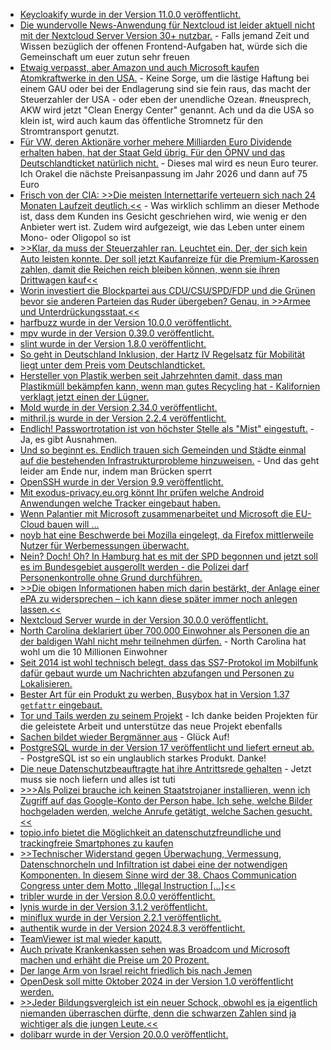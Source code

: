 * [Keycloakify wurde in der Version 11.0.0 veröffentlicht.](https://github.com/keycloakify/keycloakify/releases/tag/v11.0.0)
* [Die wundervolle News-Anwendung für Nextcloud ist leider aktuell nicht mit der Nextcloud Server Version 30+ nutzbar.](https://github.com/nextcloud/news/issues/2719) - Falls jemand Zeit und Wissen bezüglich der offenen Frontend-Aufgaben hat, würde sich die Gemeinschaft um euer zutun sehr freuen
* [Etwaig verpasst, aber Amazon und auch Microsoft kaufen Atomkraftwerke in den USA.](https://blog.fefe.de/?ts=9813b736) - Keine Sorge, um die lästige Haftung bei einem GAU oder bei der Endlagerung sind sie fein raus, das macht der Steuerzahler der USA - oder eben der unendliche Ozean. #neusprech, AKW wird jetzt "Clean Energy Center" genannt. Ach und da die USA so klein ist, wird auch kaum das öffentliche Stromnetz für den Stromtransport genutzt.
* [Für VW, deren Aktionäre vorher mehere Milliarden Euro Dividende erhalten haben, hat der Staat Geld übrig. Für den ÖPNV und das Deutschlandticket natürlich nicht.](https://blog.fefe.de/?ts=980fffaa) - Dieses mal wird es neun Euro teurer. Ich Orakel die nächste Preisanpassung im Jahr 2026 und dann auf 75 Euro
* [Frisch von der CIA: >>Die meisten Internettarife verteuern sich nach 24 Monaten Laufzeit deutlich.<<](https://www.tagesschau.de/wirtschaft/verbraucher/internettarife-verivox-100.html) - Was wirklich schlimm an dieser Methode ist, dass dem Kunden ins Gesicht geschriehen wird, wie wenig er den Anbieter wert ist. Zudem wird aufgezeigt, wie das Leben unter einem Mono- oder Oligopol so ist
* [>>Klar, da muss der Steuerzahler ran. Leuchtet ein. Der, der sich kein Auto leisten konnte. Der soll jetzt Kaufanreize für die Premium-Karossen zahlen, damit die Reichen reich bleiben können, wenn sie ihren Drittwagen kauf<<](https://blog.fefe.de/?ts=980f729c)
* [Worin investiert die Blockpartei aus CDU/CSU/SPD/FDP und die Grünen bevor sie anderen Parteien das Ruder übergeben? Genau, in >>Armee und Unterdrückungsstaat.<<](https://blog.fefe.de/?ts=980f5fc9)
* [harfbuzz wurde in der Version 10.0.0 veröffentlicht.](https://github.com/harfbuzz/harfbuzz/releases/tag/10.0.0)
* [mpv wurde in der Version 0.39.0 veröffentlicht.](https://github.com/mpv-player/mpv/releases/tag/v0.39.0)
* [slint wurde in der Version 1.8.0 veröffentlicht.](https://github.com/slint-ui/slint/releases/tag/v1.8.0)
* [So geht in Deutschland Inklusion, der Hartz IV Regelsatz für Mobilität liegt unter dem Preis vom Deutschlandticket.](https://blog.fefe.de/?ts=980c7578)
* [Hersteller von Plastik werben seit Jahrzehnten damit, dass man Plastikmüll bekämpfen kann, wenn man gutes Recycling hat - Kalifornien verklagt jetzt einen der Lügner.](https://blog.fefe.de/?ts=980cb9ae)
* [Mold wurde in der Version 2.34.0 veröffentlicht.](https://github.com/rui314/mold/releases/tag/v2.34.0)
* [mithril.js wurde in der Version 2.2.4 veröffentlicht.](https://github.com/MithrilJS/mithril.js/releases/tag/v2.2.4)
* [Endlich! Passwortrotation ist von höchster Stelle als "Mist" eingestuft.](https://blog.fefe.de/?ts=980d0280) - Ja, es gibt Ausnahmen.
* [Und so beginnt es. Endlich trauen sich Gemeinden und Städte einmal auf die bestehenden Infrastrukturprobleme hinzuweisen.](https://www.mdr.de/nachrichten/sachsen/chemnitz/freiberg/bruecke-hohentanne-sperrung-100.html) - Und das geht leider am Ende nur, indem man Brücken sperrt
* [OpenSSH wurde in der Version 9.9 veröffentlicht.](https://lwn.net/Articles/991028/)
* [Mit exodus-privacy.eu.org könnt Ihr prüfen welche Android Anwendungen welche Tracker eingebaut haben.](https://exodus-privacy.eu.org/en/)
* [Wenn Palantier mit Microsoft zusammenarbeitet und Microsoft die EU-Cloud bauen will ...](https://netzpolitik.org/2024/palantir-und-microsoft-warum-der-deal-ein-verlust-fuer-digitale-buergerrechte-ist/)
* [noyb hat eine Beschwerde bei Mozilla eingelegt, da Firefox mittlerweile Nutzer für Werbemessungen überwacht.](https://noyb.eu/de/firefox-tracks-you-privacy-preserving-feature)
* [Nein? Doch! Oh? In Hamburg hat es mit der SPD begonnen und jetzt soll es im Bundesgebiet ausgerollt werden - die Polizei darf Personenkontrolle ohne Grund durchführen.](https://netzpolitik.org/2024/ueberwachungspaket-ampel-will-anlasslose-personenkontrollen-und-durchsuchungen-fast-ueberall/)
* [>>Die obigen Informationen haben mich darin bestärkt, der Anlage einer ePA zu widersprechen – ich kann diese später immer noch anlegen lassen.<<](https://www.borncity.com/blog/2024/09/23/elektronische-patientenakte-epa-und-das-opt-out/)
* [Nextcloud Server wurde in der Version 30.0.0 veröffentlicht.](https://github.com/nextcloud/server/releases/tag/v30.0.0)
* [North Carolina deklariert über 700.000 Einwohner als Personen die an der baldigen Wahl nicht mehr teilnehmen dürfen.](https://blog.fefe.de/?ts=980b205e) - North Carolina hat wohl um die 10 Millionen Einwohner
* [Seit 2014 ist wohl technisch belegt, dass das SS7-Protokol im Mobilfunk dafür gebaut wurde um Nachrichten abzufangen und Personen zu Lokalisieren.](https://www.onli-blogging.de/2439/Linksammlung-392024.html)
* [Bester Art für ein Produkt zu werben, Busybox hat in Version 1.37 `getfattr` eingebaut.](https://www.phoronix.com/news/BusyBox-1.37-Released)
* [Tor und Tails werden zu seinem Projekt](https://www.borncity.com/blog/2024/09/27/tor-projekt-und-tails-schliessen-sich-zusammen/) - Ich danke beiden Projekten für die geleistete Arbeit und unterstütze das neue Projekt ebenfalls
* [Sachen bildet wieder Bergmänner aus](https://www.mdr.de/video/mdr-videos/a/video-861770.html) - Glück Auf!
* [PostgreSQL wurde in der Version 17 veröffentlicht und liefert erneut ab.](https://www.phoronix.com/news/PostgreSQL-17-Released) - PostgreSQL ist so ein unglaublich starkes Produkt. Danke!
* [Die neue Datenschutzbeauftragte hat ihre Antrittsrede gehalten](https://netzpolitik.org/2024/digitalausschuss-bundesdatenschutzbeauftragte-stellt-sich-vor/) - Jetzt muss sie noch liefern und alles ist tuti
* [>>>Als Polizei brauche ich keinen Staatstrojaner installieren, wenn ich Zugriff auf das Google-Konto der Person habe. Ich sehe, welche Bilder hochgeladen werden, welche Anrufe getätigt, welche Sachen gesucht.<<](https://netzpolitik.org/2024/digitale-selbstverteidigung-faire-apps/)
* [topio.info bietet die Möglichkeit an datenschutzfreundliche und trackingfreie Smartphones zu kaufen](https://www.topio.info/privacy-smartphone.html)
* [>>Technischer Widerstand gegen Überwachung, Vermessung, Datenschnorcheln und Infiltration ist dabei eine der notwendigen Komponenten. In diesem Sinne wird der 38. Chaos Communication Congress unter dem Motto „Illegal Instruction [...]<<](https://www.ccc.de/de/updates/2024/38c3-illegal-instructions)
* [tribler wurde in der Version 8.0.0 veröffentlicht.](https://github.com/Tribler/tribler/releases/tag/v8.0.0)
* [lynis wurde in der Version 3.1.2 veröffentlicht.](https://github.com/CISOfy/lynis/releases/tag/3.1.2)
* [miniflux wurde in der Version 2.2.1 veröffentlicht.](https://github.com/miniflux/v2/releases/tag/2.2.1)
* [authentik wurde in der Version 2024.8.3 veröffentlicht.](https://github.com/goauthentik/authentik/releases/tag/version/2024.8.3)
* [TeamViewer ist mal wieder kaputt.](https://www.borncity.com/blog/2024/09/27/kritische-sicherheitsluecken-im-teamviewer/)
* [Auch private Krankenkassen sehen was Broadcom und Microsoft machen und erhäht die Preise um 20 Prozent.](https://blog.fefe.de/?ts=98092f3b)
* [Der lange Arm von Israel reicht friedlich bis nach Jemen](https://blog.fefe.de/?ts=980744a4)
* [OpenDesk soll mitte Oktober 2024 in der Version 1.0 veröffentlicht werden.](https://www.borncity.com/blog/2024/09/29/zendis-stellt-opendesk-mitte-oktober-2024-bereit/)
* [>>Jeder Bildungsvergleich ist ein neuer Schock, obwohl es ja eigentlich niemanden überraschen dürfte, denn die schwarzen Zahlen sind ja wichtiger als die jungen Leute.<<](https://netzpolitik.org/2024/breakpoint-tiktok-ist-schuld-oder/)
* [dolibarr wurde in der Version 20.0.0 veröffentlicht.](https://github.com/Dolibarr/dolibarr/releases/tag/20.0.0)
